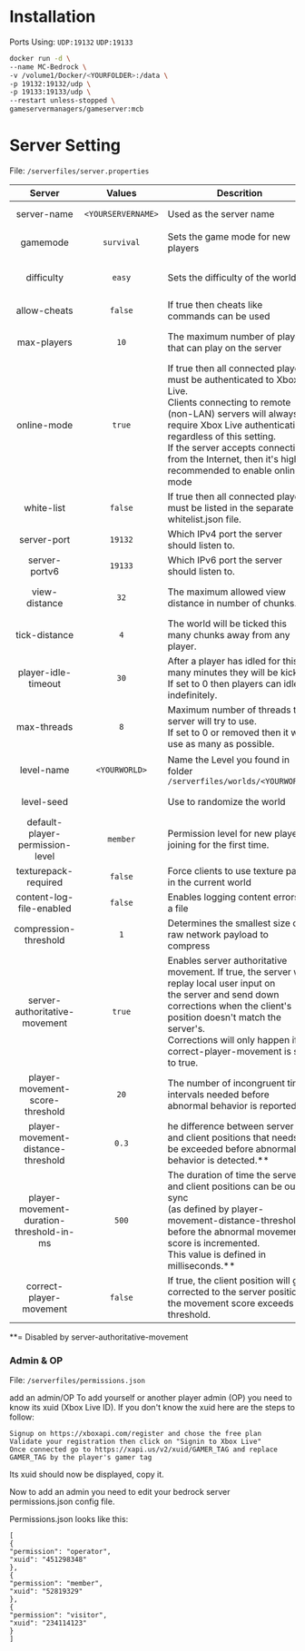 # Installation
Ports Using: `UDP:19132` `UDP:19133`


```bash
docker run -d \
--name MC-Bedrock \
-v /volume1/Docker/<YOURFOLDER>:/data \
-p 19132:19132/udp \
-p 19133:19133/udp \
--restart unless-stopped \
gameservermanagers/gameserver:mcb
```  
# Server Setting
File: ```/serverfiles/server.properties```

| Server  | Values | Descrition | Value |
| :---: | :---: | ------------- | :---: |
| server-name  | ```<YOURSERVERNAME>``` | Used as the server name  | Any string |
| gamemode  | ```survival```  | Sets the game mode for new players | ```survival``` ```creative``` ```adventure``` |
| difficulty  | ```easy``` | Sets the difficulty of the world | ```peaceful``` ```easy``` ```normal``` ```hard``` |
| allow-cheats | ```false``` | If true then cheats like commands can be used | ```true``` ```false``` |
| max-players | ```10``` | The maximum number of players that can play on the server | Any positive integer |
| online-mode | ```true``` | If true then all connected players must be authenticated to Xbox Live.<br>Clients connecting to remote (non-LAN) servers will always require Xbox Live authentication regardless of this setting.<br>If the server accepts connections from the Internet, then it's highly recommended to enable online-mode| ```true``` ```false``` |
| white-list | ```false``` | If true then all connected players must be listed in the separate whitelist.json file.| ```true``` ```false``` |
| server-port | ```19132``` | Which IPv4 port the server should listen to.| ```1 - 65535``` |
| server-portv6 | ```19133``` | Which IPv6 port the server should listen to. | ```1 - 65535``` |
| view-distance | ```32``` | The maximum allowed view distance in number of chunks. | Any positive integer |
| tick-distance | ```4``` | The world will be ticked this many chunks away from any player.| ```4``` ```12``` |
| player-idle-timeout | ```30``` | After a player has idled for this many minutes they will be kicked.<br>If set to 0 then players can idle indefinitely. | Any non-negative integer |
| max-threads | ```8``` | Maximum number of threads the server will try to use.<br>If set to 0 or removed then it will use as many as possible. | Any non-negative integer |
| level-name | ```<YOURWORLD>``` | Name the Level you found in folder ```/serverfiles/worlds/<YOURWORLD>``` | Any positive integer |
| level-seed | | Use to randomize the world | Any string |
| default-player-permission-level | ```member``` | Permission level for new players joining for the first time. | ```visitor``` ```member``` ```operator```|
| texturepack-required | ```false``` | Force clients to use texture packs in the current world | ```true``` ```false``` |
| content-log-file-enabled | ```false``` | Enables logging content errors to a file | ```true``` ```false``` |
| compression-threshold | ```1``` | Determines the smallest size of raw network payload to compress | ```0-65535``` |
| server-authoritative-movement | ```true``` | Enables server authoritative movement. If true, the server will replay local user input on<br>the server and send down corrections when the client's position doesn't match the server's.<br>Corrections will only happen if correct-player-movement is set to true.| ```true``` ```false``` |
| player-movement-score-threshold | ```20``` | The number of incongruent time intervals needed before abnormal behavior is reported.** | Any non-negative integer |
| player-movement-distance-threshold | ```0.3``` | he difference between server and client positions that needs to be exceeded before abnormal behavior is detected.** | Any non-negative integer |
| player-movement-duration-threshold-in-ms | ```500``` | The duration of time the server and client positions can be out of sync<br>(as defined by player-movement-distance-threshold)<br>before the abnormal movement score is incremented.<br>This value is defined in milliseconds.** | |
| correct-player-movement | ```false``` | If true, the client position will get corrected to the server position if the movement score exceeds the threshold.| ```true``` ```false``` |

**= Disabled by server-authoritative-movement

### Admin & OP 
File: ```/serverfiles/permissions.json```

add an admin/OP
To add yourself or another player admin (OP) you need to know its xuid (Xbox Live ID).
If you don't know the xuid here are the steps to follow:

    Signup on https://xboxapi.com/register and chose the free plan
    Validate your registration then click on "Signin to Xbox Live" 
    Once connected go to https://xapi.us/v2/xuid/GAMER_TAG and replace GAMER_TAG by the player's gamer tag

Its xuid should now be displayed, copy it.

Now to add an admin you need to edit your bedrock server permissions.json config file. 

Permissions.json looks like this:

```
[
{
"permission": "operator",
"xuid": "451298348"
},
{
"permission": "member",
"xuid": "52819329"
},
{
"permission": "visitor",
"xuid": "234114123"
}
]
```
